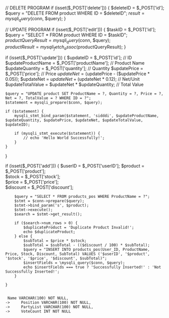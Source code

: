 // DELETE PROGRAM
if (isset($_POST['delete'])) {
    $deleteID = $_POST['id'];  
    $query = "DELETE FROM product WHERE ID = $deleteID";
    $result = mysqli_query($conn, $query);
}


// UPDATE PROGRAM
if (isset($_POST['edit'])) {
    $taskID = $_POST['id'];
    $query = "SELECT * FROM product WHERE ID = $taskID";
    $productQueryResult = mysqli_query($conn, $query);   
    $productResult = mysqli_fetch_assoc($productQueryResult); 
}

if (isset($_POST['update'])) {
    $updateID = $_POST['id']; // ID
    $updateProductName = $_POST['productName']; // Product Name
    $updateQuantity = $_POST['quantity']; // Quantity
    $updatePrice = $_POST['price']; // Price
    $updateNet = ($updatePrice - ($updatePrice * 0.05));
    $updateNet = $updateNet + ($updateNet * 0.12); // Net/Unit
    $updateTotalValue = $updateNet * $updateQuantity; // Total Value 

    $query = "UPDATE product SET ProductName = ?, Quantity = ?, Price = ?, Net = ?, TotalValue = ? WHERE ID = ?";
    $statement = mysqli_prepare($conn, $query);

    if ($statement) {
        mysqli_stmt_bind_param($statement, 'sidddi', $updateProductName, $updateQuantity, $updatePrice, $updateNet, $updateTotalValue, $updateID);

        if (mysqli_stmt_execute($statement)) {
            // echo 'Hello World Successfully!';
        }
    }
}

<!-- ADD -->
if (isset($_POST['add'])) {
        $userID = $_POST['userID'];
        $product = $_POST['product'];        
        $stock = $_POST['stock'];        
        $price = $_POST['price'];        
        $discount = $_POST['discount'];        

        $query = "SELECT * FROM products_pos WHERE ProductName = ?";
        $stmt = $conn->prepare($query);
        $stmt->bind_param('s', $product);
        $stmt->execute();
        $search = $stmt->get_result();

        if ($search->num_rows > 0) {
            $duplicateProduct = 'Duplicate Product Invalid!';
            echo $duplicateProduct;
        } else {
            $subTotal = $price * $stock;
            $subTotal = $subTotal - (($discount / 100) * $subTotal);
            $query = "INSERT INTO products_pos(User_ID, ProductName, Price, Stock, Discount, SubTotal) VALUES ('$userID', '$product', '$stock', '$price', '$discount', $subTotal)";
            $insertFields = \mysqli_query($conn, $query);
            echo $insertFields === true ? 'Successfully Inserted!' : 'Not Successfully Inserted!';
        }

    }


     Name VARCHAR(100) NOT NULL,
    ->     Position VARCHAR(100) NOT NULL,
    ->     PartyList VARCHAR(100) NOT NULL,
    ->     VoteCount INT NOT NULL